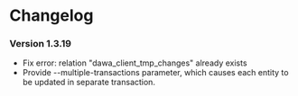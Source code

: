 # Changelog

### Version 1.3.19
 - Fix error: relation "dawa_client_tmp_changes" already exists
 - Provide --multiple-transactions parameter, which causes each entity to be updated in separate transaction.